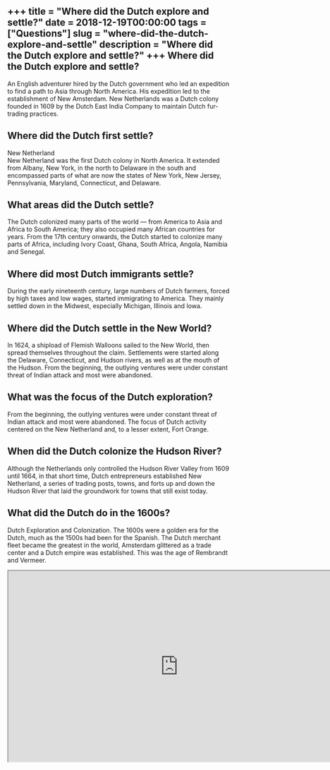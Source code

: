 +++
title = "Where did the Dutch explore and settle?"
date = 2018-12-19T00:00:00
tags = ["Questions"]
slug = "where-did-the-dutch-explore-and-settle"
description = "Where did the Dutch explore and settle?"
+++
Where did the Dutch explore and settle?
---------------------------------------

An English adventurer hired by the Dutch government who led an expedition to find a path to Asia through North America. His expedition led to the establishment of New Amsterdam. New Netherlands was a Dutch colony founded in 1609 by the Dutch East India Company to maintain Dutch fur-trading practices.

Where did the Dutch first settle?
---------------------------------

New Netherland  
New Netherland was the first Dutch colony in North America. It extended from Albany, New York, in the north to Delaware in the south and encompassed parts of what are now the states of New York, New Jersey, Pennsylvania, Maryland, Connecticut, and Delaware.

What areas did the Dutch settle?
--------------------------------

The Dutch colonized many parts of the world — from America to Asia and Africa to South America; they also occupied many African countries for years. From the 17th century onwards, the Dutch started to colonize many parts of Africa, including Ivory Coast, Ghana, South Africa, Angola, Namibia and Senegal.

Where did most Dutch immigrants settle?
---------------------------------------

During the early nineteenth century, large numbers of Dutch farmers, forced by high taxes and low wages, started immigrating to America. They mainly settled down in the Midwest, especially Michigan, Illinois and Iowa.

Where did the Dutch settle in the New World?
--------------------------------------------

In 1624, a shipload of Flemish Walloons sailed to the New World, then spread themselves throughout the claim. Settlements were started along the Delaware, Connecticut, and Hudson rivers, as well as at the mouth of the Hudson. From the beginning, the outlying ventures were under constant threat of Indian attack and most were abandoned.

What was the focus of the Dutch exploration?
--------------------------------------------

From the beginning, the outlying ventures were under constant threat of Indian attack and most were abandoned. The focus of Dutch activity centered on the New Netherland and, to a lesser extent, Fort Orange.

When did the Dutch colonize the Hudson River?
---------------------------------------------

Although the Netherlands only controlled the Hudson River Valley from 1609 until 1664, in that short time, Dutch entrepreneurs established New Netherland, a series of trading posts, towns, and forts up and down the Hudson River that laid the groundwork for towns that still exist today.

What did the Dutch do in the 1600s?
-----------------------------------

Dutch Exploration and Colonization. The 1600s were a golden era for the Dutch, much as the 1500s had been for the Spanish. The Dutch merchant fleet became the greatest in the world, Amsterdam glittered as a trade center and a Dutch empire was established. This was the age of Rembrandt and Vermeer.

<iframe allow="accelerometer; autoplay; clipboard-write; encrypted-media; gyroscope; picture-in-picture" allowfullscreen="" class="__youtube_prefs__  epyt-is-override  no-lazyload" data-no-lazy="1" data-origheight="433" data-origwidth="770" data-skipgform_ajax_framebjll="" height="433" id="_ytid_35855" loading="lazy" src="https://www.youtube.com/embed/zNEUvWiXwgY?enablejsapi=1&autoplay=0&cc_load_policy=0&cc_lang_pref=&iv_load_policy=1&loop=0&modestbranding=0&rel=1&fs=1&playsinline=0&autohide=2&theme=dark&color=red&controls=1&" title="YouTube player" width="770"></iframe>